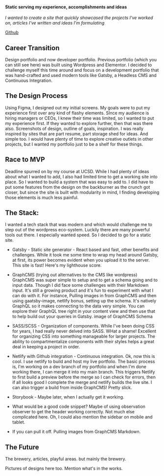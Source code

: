 #### Static serving my experience, accomplishments and ideas

_I wanted to create a site that quickly showcased the projects I've worked on, articles I've written and ideas I'm formulating_

[Github](https://github.com/dwainetrain/portfolio)

## Career Transition

Design portfolio and now developer portfolio. Previous portfolio (which you can still see here) was built using Wordpress and Elementor. I decided to challenge myself this time around and focus on a development portfolio that was hand-crafted and used modern tools like Gatsby, a Headless CMS and Continuous Integration.

## The Design Process

Using Figma, I designed out my initial screens. My goals were to put my experience first over any kind of flashy elements. SInce my audience is hiring managers or CEOs, I knew their time was limited, so I wanted to put my experience first. If they wanted to explore further, then that was there also. Screenshots of design, outline of goals, inspiration. I was really inspired by sites that are part resume, part storage shed for ideas. And simple too. I would have plenty of time to explore creative outlets in other projects, but I wanted my portfolio just to be a shelf for these things.

## Race to MVP

Deadline spurred on by my course at UCSD. While I had plenty of ideas about what I wanted to add, I also had limited time to get a working site into place. So I wanted to build a system that was easy to add to. I did have to put some features from the design on the backburner as the crunch got closer, but since the site is built with modularity in mind, I finding developing those elements is much less painful.

## The Stack:

I wanted a tech stack that was modern and which would challenge me to step out of the wordpress eco-system. Luckily there are many powerful tools out there. I especially wanted speed. So I decided to go for a static site.

- Gatsby - Static site generator - React based and fast, other benefits and challenges. While it took me some time to wrap my head around Gatsby, at first, its power becomes evident when you upload it to the server. This site is fast! Here's my lighthouse score.

- GraphCMS (trying out alternatives to the CMS like wordpress) GraphCMS was super simple to setup and to get a schema going and to input data. Though I did face some challenges with their Markdown input. It's still a growing product and it's fun to experiment with what I can do with it. For instance, Pulling images in from GraphCMS and then using gaatsby-image, netlify bonus, setting up the schema. It's natively GraphQL so it makes connecting to the data very simple. You can explore their GraphQL tree right in your content view and then use that to help build out your queries in Gatsby.
  image of GraphCMS Schema

- SASS/SCSS - Organization of components. While I've been doing CSS for years, I had really never delved into SASS. WHat a shame! Excellent for organizing CSS into something manageable for larger projects. The ability to compartmentalize components with their styles helps a great deal in keeping a project in order.

- Netlify with Github integration - Continuous integration. Ok, now this is cool. I use netlify to build and host my live portfolio. The basic process is, I'm working on a dev branch of my portfolio and when I'm done working there, I can merge it into my main branch. This triggers Netlify to first build a preview before the merge so I can check for errors, then if all looks good I complete the merge and netlify builds the live site. I can also trigger a build from inside GraphCMS! Pretty slick.

- Storybook - Maybe later, when I actually get it working.

- What would be a good code snippet?
  Maybe of using observation observer to get the header working correctly. Not much else complicated here. Oh, I could also mention the sidebar on mobile and tablet.

- If you can pull it off. Pulling images from GraphCMS Markdown.

## The Future

The brewery, articles, playful areas. but mainly the brewery.

Pictures of designs here too.
Mention what's in the works.
